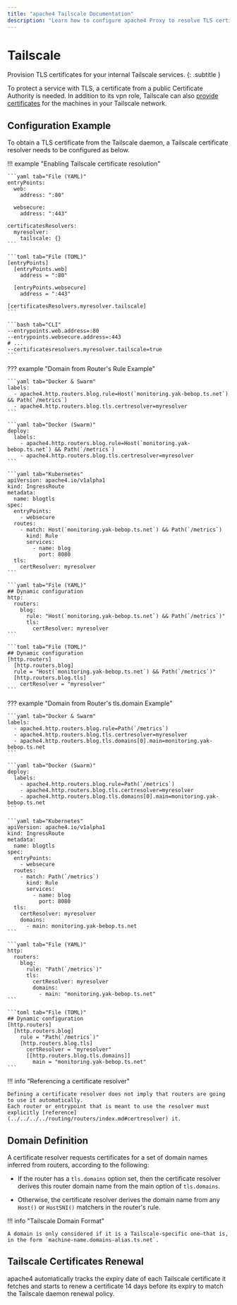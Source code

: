 ```yaml
---
title: "apache4 Tailscale Documentation"
description: "Learn how to configure apache4 Proxy to resolve TLS certificates for your Tailscale services. Read the technical documentation."
---
```


# Tailscale

Provision TLS certificates for your internal Tailscale services.
{: .subtitle }

To protect a service with TLS, a certificate from a public Certificate Authority is needed.
In addition to its vpn role, Tailscale can also [provide certificates](https://tailscale.com/kb/1153/enabling-https/) for the machines in your Tailscale network.

## Configuration Example

To obtain a TLS certificate from the Tailscale daemon,
a Tailscale certificate resolver needs to be configured as below.

!!! example "Enabling Tailscale certificate resolution"

    ```yaml tab="File (YAML)"
    entryPoints:
      web:
        address: ":80"

      websecure:
        address: ":443"

    certificatesResolvers:
      myresolver:
        tailscale: {}
    ```

    ```toml tab="File (TOML)"
    [entryPoints]
      [entryPoints.web]
        address = ":80"

      [entryPoints.websecure]
        address = ":443"

    [certificatesResolvers.myresolver.tailscale]
    ```

    ```bash tab="CLI"
    --entrypoints.web.address=:80
    --entrypoints.websecure.address=:443
    # ...
    --certificatesresolvers.myresolver.tailscale=true
    ```

??? example "Domain from Router's Rule Example"

    ```yaml tab="Docker & Swarm"
    labels:
      - apache4.http.routers.blog.rule=Host(`monitoring.yak-bebop.ts.net`) && Path(`/metrics`)
      - apache4.http.routers.blog.tls.certresolver=myresolver
    ```

    ```yaml tab="Docker (Swarm)"
    deploy:
      labels:
        - apache4.http.routers.blog.rule=Host(`monitoring.yak-bebop.ts.net`) && Path(`/metrics`)
        - apache4.http.routers.blog.tls.certresolver=myresolver
    ```

    ```yaml tab="Kubernetes"
    apiVersion: apache4.io/v1alpha1
    kind: IngressRoute
    metadata:
      name: blogtls
    spec:
      entryPoints:
        - websecure
      routes:
        - match: Host(`monitoring.yak-bebop.ts.net`) && Path(`/metrics`)
          kind: Rule
          services:
            - name: blog
              port: 8080
      tls:
        certResolver: myresolver
    ```

    ```yaml tab="File (YAML)"
    ## Dynamic configuration
    http:
      routers:
        blog:
          rule: "Host(`monitoring.yak-bebop.ts.net`) && Path(`/metrics`)"
          tls:
            certResolver: myresolver
    ```

    ```toml tab="File (TOML)"
    ## Dynamic configuration
    [http.routers]
      [http.routers.blog]
      rule = "Host(`monitoring.yak-bebop.ts.net`) && Path(`/metrics`)"
      [http.routers.blog.tls]
        certResolver = "myresolver"
    ```

??? example "Domain from Router's tls.domain Example"

    ```yaml tab="Docker & Swarm"
    labels:
      - apache4.http.routers.blog.rule=Path(`/metrics`)
      - apache4.http.routers.blog.tls.certresolver=myresolver
      - apache4.http.routers.blog.tls.domains[0].main=monitoring.yak-bebop.ts.net
    ```

    ```yaml tab="Docker (Swarm)"
    deploy:
      labels:
        - apache4.http.routers.blog.rule=Path(`/metrics`)
        - apache4.http.routers.blog.tls.certresolver=myresolver
        - apache4.http.routers.blog.tls.domains[0].main=monitoring.yak-bebop.ts.net
    ```

    ```yaml tab="Kubernetes"
    apiVersion: apache4.io/v1alpha1
    kind: IngressRoute
    metadata:
      name: blogtls
    spec:
      entryPoints:
        - websecure
      routes:
        - match: Path(`/metrics`)
          kind: Rule
          services:
            - name: blog
              port: 8080
      tls:
        certResolver: myresolver
        domains:
          - main: monitoring.yak-bebop.ts.net
    ```

    ```yaml tab="File (YAML)"
    http:
      routers:
        blog:
          rule: "Path(`/metrics`)"
          tls:
            certResolver: myresolver
            domains:
              - main: "monitoring.yak-bebop.ts.net"
    ```

    ```toml tab="File (TOML)"
    ## Dynamic configuration
    [http.routers]
      [http.routers.blog]
        rule = "Path(`/metrics`)"
        [http.routers.blog.tls]
          certResolver = "myresolver"
          [[http.routers.blog.tls.domains]]
            main = "monitoring.yak-bebop.ts.net"
    ```

!!! info "Referencing a certificate resolver"

    Defining a certificate resolver does not imply that routers are going to use it automatically.
    Each router or entrypoint that is meant to use the resolver must explicitly [reference](../../../../routing/routers/index.md#certresolver) it.

## Domain Definition

A certificate resolver requests certificates for a set of domain names inferred from routers, according to the following:

- If the router has a `tls.domains` option set, then the certificate resolver derives this router domain name from the main option of `tls.domains`.

- Otherwise, the certificate resolver derives the domain name from any `Host()` or `HostSNI()` matchers in the router's rule.

!!! info "Tailscale Domain Format"

    A domain is only considered if it is a Tailscale-specific one—that is, in the form `machine-name.domains-alias.ts.net`.

## Tailscale Certificates Renewal

apache4 automatically tracks the expiry date of each Tailscale certificate it fetches and starts to renew a certificate 14 days before its expiry to match the Tailscale daemon renewal policy.
